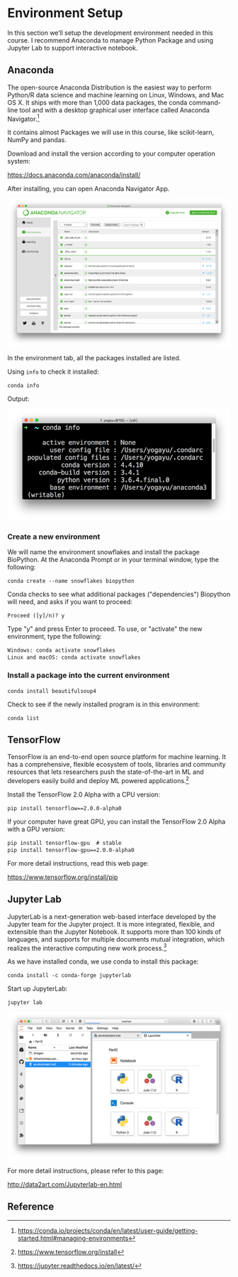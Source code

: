 # Environment Setup

In this section we’ll setup the development environment needed in this course. I recommend Anaconda to manage Python Package and using Jupyter Lab to support interactive notebook.

## Anaconda

The open-source Anaconda Distribution is the easiest way to perform Python/R data science and machine learning on Linux, Windows, and Mac OS X. It ships with more than 1,000 data packages, the conda command-line tool and with a desktop graphical user interface called Anaconda Navigator.[^1]

It contains almost Packages we will use in this course, like scikit-learn, NumPy and pandas.

Download and install the version according to your computer operation system:

https://docs.anaconda.com/anaconda/install/

After installing, you can open Anaconda Navigator App.

![conda](./img/conda.png)

In the environment tab, all the packages installed are listed.

Using `info` to check it installed:

```
conda info
```

Output:

![conda](./img/condainfo.png)

### Create a new environment 

We will name the environment snowflakes and install the package BioPython. At the Anaconda Prompt or in your terminal window, type the following:

```
conda create --name snowflakes biopython
```

Conda checks to see what additional packages ("dependencies") Biopython will need, and asks if you want to proceed:
```
Proceed ([y]/n)? y
```
Type "y" and press Enter to proceed.
To use, or "activate" the new environment, type the following:
```
Windows: conda activate snowflakes
Linux and macOS: conda activate snowflakes
```

### Install a package into the current environment

```
conda install beautifulsoup4
```

Check to see if the newly installed program is in this environment:

```
conda list
```

## TensorFlow

TensorFlow is an end-to-end open source platform for machine learning. It has a comprehensive, flexible ecosystem of tools, libraries and community resources that lets researchers push the state-of-the-art in ML and developers easily build and deploy ML powered applications.[^2]

Install the TensorFlow 2.0 Alpha with a CPU version:

```
pip install tensorflow==2.0.0-alpha0
```

If your computer have great GPU, you can install the TensorFlow 2.0 Alpha with a GPU version:

```
pip install tensorflow-gpu  # stable
pip install tensorflow-gpu==2.0.0-alpha0
```

For more detail instructions, read this web page: 

https://www.tensorflow.org/install/pip

## Jupyter Lab

JupyterLab is a next-generation web-based interface developed by the Jupyter team for the Jupyter project. It is more integrated, flexible, and extensible than the Jupyter Notebook. It supports more than 100 kinds of languages, and supports for multiple documents mutual integration, which realizes the interactive computing new work process.[^3]


As we have installed conda, we use conda to install this package:

```
conda install -c conda-forge jupyterlab
```

Start up JupyterLab:

```
jupyter lab
```

![conda](./img/jupyterLab.png)


For more detail instructions, please refer to this page:

http://data2art.com/Jupyterlab-en.html


## Reference

[^1]:https://conda.io/projects/conda/en/latest/user-guide/getting-started.html#managing-environments
[^2]:https://www.tensorflow.org/install
[^3]: https://jupyter.readthedocs.io/en/latest/